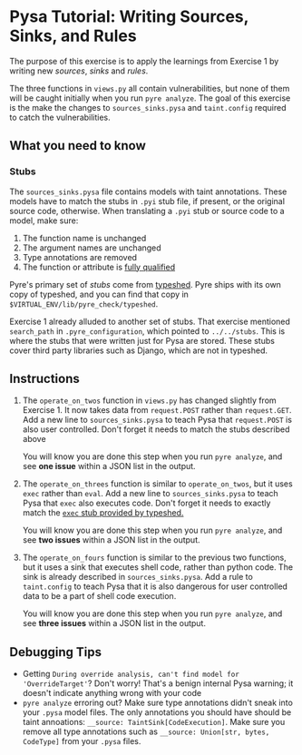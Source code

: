 # Pysa Tutorial: Writing Sources, Sinks, and Rules

The purpose of this exercise is to apply the learnings from Exercise 1 by
writing new _sources_, _sinks_ and _rules_.

The three functions in `views.py` all contain vulnerabilities, but none of them
will be caught initially when you run `pyre analyze`. The goal of this exercise
is the make the changes to `sources_sinks.pysa` and `taint.config` required to
catch the vulnerabilities.

## What you need to know

### Stubs

The `sources_sinks.pysa` file contains models with taint annotations. These
models have to match the stubs in `.pyi` stub file, if present, or the original
source code, otherwise. When translating a `.pyi` stub or source code to a
model, make sure:

1. The function name is unchanged
1. The argument names are unchanged
1. Type annotations are removed
1. The function or attribute is [fully
   qualified](https://pyre-check.org/docs/pysa-basics.html#fully-qualified-names)

Pyre's primary set of _stubs_ come from
[typeshed](https://github.com/python/typeshed). Pyre ships with its own copy of
typeshed, and you can find that copy in `$VIRTUAL_ENV/lib/pyre_check/typeshed`.

Exercise 1 already alluded to another set of stubs. That exercise mentioned
`search_path` in `.pyre_configuration`, which pointed to `../../stubs`. This is
where the stubs that were written just for Pysa are stored. These stubs cover
third party libraries such as Django, which are not in typeshed.

## Instructions

1. The `operate_on_twos` function in `views.py` has changed slightly from
   Exercise 1. It now takes data from `request.POST` rather than `request.GET`.
   Add a new line to `sources_sinks.pysa` to teach Pysa that `request.POST` is
   also user controlled. Don't forget it needs to match the stubs described
   above

   You will know you are done this step when you run `pyre analyze`, and see
   **one issue** within a JSON list in the output.

1. The `operate_on_threes` function is similar to `operate_on_twos`, but it uses
   `exec` rather than `eval`. Add a new line to `sources_sinks.pysa` to teach
   Pysa that `exec` also executes code. Don't forget it needs to exactly match
   the [`exec` stub provided by
   typeshed.](https://github.com/python/typeshed/blob/83e955b52ff0379538441df2cfd0b0e1b4aa5f7e/stdlib/2and3/builtins.pyi#L1249)

   You will know you are done this step when you run `pyre analyze`, and see
   **two issues** within a JSON list in the output.

1. The `operate_on_fours` function is similar to the previous two functions, but
   it uses a sink that executes shell code, rather than python code. The sink is
   already described in `sources_sinks.pysa`. Add a rule to `taint.config` to
   teach Pysa that it is also dangerous for user controlled data to be a part of
   shell code execution.

   You will know you are done this step when you run `pyre analyze`, and see
   **three issues** within a JSON list in the output.

## Debugging Tips

- Getting `During override analysis, can't find model for 'OverrideTarget'`?
  Don't worry! That's a benign internal Pysa warning; it doesn't indicate
  anything wrong with your code
- `pyre analyze` erroring out? Make sure type annotations didn't sneak into your
  `.pysa` model files. The only annotations you should have should be taint
  annoations: `__source: TaintSink[CodeExecution]`. Make sure you remove all
  type annotations such as `__source: Union[str, bytes, CodeType]` from your
  `.pysa` files.
